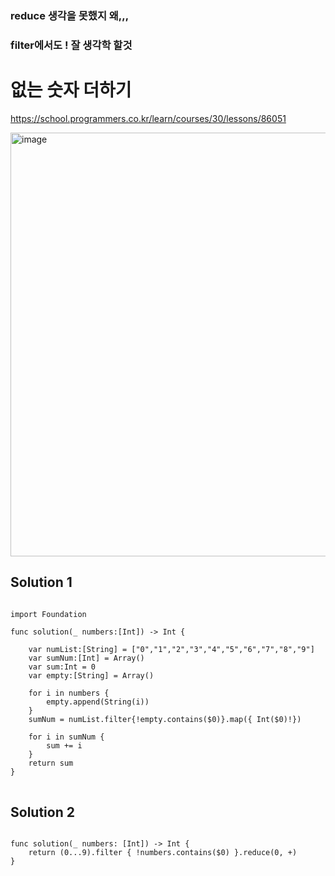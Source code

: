 ### reduce 생각을 못했지 왜,,,
### filter에서도 ! 잘 생각학 할것 


# 없는 숫자 더하기

https://school.programmers.co.kr/learn/courses/30/lessons/86051

<img width="678" alt="image" src="https://user-images.githubusercontent.com/29904301/187835137-234551f9-cef2-44f8-a373-9a959bdb42b5.png">


## Solution 1
<pre>
<code>
import Foundation

func solution(_ numbers:[Int]) -> Int {
    
    var numList:[String] = ["0","1","2","3","4","5","6","7","8","9"]
    var sumNum:[Int] = Array()
    var sum:Int = 0
    var empty:[String] = Array()
    
    for i in numbers {
        empty.append(String(i))
    }
    sumNum = numList.filter{!empty.contains($0)}.map({ Int($0)!})
    
    for i in sumNum {
        sum += i
    }
    return sum
}
</code>
</pre>

## Solution 2
<pre>
<code>
func solution(_ numbers: [Int]) -> Int {
    return (0...9).filter { !numbers.contains($0) }.reduce(0, +)
}
</code>
</pre>

